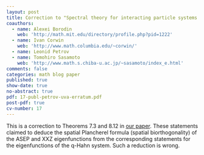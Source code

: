 ```yaml
---
layout: post
title: Correction to "Spectral theory for interacting particle systems solvable by coordinate Bethe ansatz"
coauthors:
  - name: Alexei Borodin
    web: 'http://math.mit.edu/directory/profile.php?pid=1222'
  - name: Ivan Corwin
    web: 'http://www.math.columbia.edu/~corwin/' 
  - name: Leonid Petrov
  - name: Tomohiro Sasamoto
    web: 'http://www.math.s.chiba-u.ac.jp/~sasamoto/index_e.html'
comments: false
categories: math blog paper
published: true
show-date: true
no-abstract: true
pdf: 17-publ-petrov-uva-erratum.pdf
post-pdf: true
cv-number: 17
---
```


This is a correction to Theorems 7.3 and 8.12 in [our paper]({{site.url}}/2014/07/BCPS-2/). These statements claimed to deduce the spatial Plancherel formula (spatial biorthogonality) of the ASEP and XXZ eigenfunctions from the corresponding statements for the eigenfunctions of the q-Hahn system. Such a reduction is wrong.